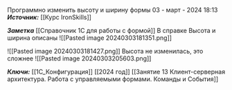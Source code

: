 
Программно изменить высоту и ширину  формы
 03 - март - 2024  18:13 
***Источник:***  [[Курс IronSkills]] 

***Заметка*** 
[[Справочник 1С для работы с формой]]
В справке Высота и ширина описаны
![[Pasted image 20240303181351.png]]

![[Pasted image 20240303181427.png]]
Высота не изменилась, это сложнее
![[Pasted image 20240303205603.png]]

***Ключи:*** [[1С_Конфигурация]] [[2024 год]]  [[Занятие 13 Клиент-серверная архитектура. Работа с управляемыми формами. Команды и События]]